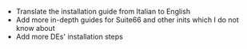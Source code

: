 - Translate the installation guide from Italian to English
- Add more in-depth guides for Suite66 and other inits which I do not know about
- Add more DEs' installation steps
